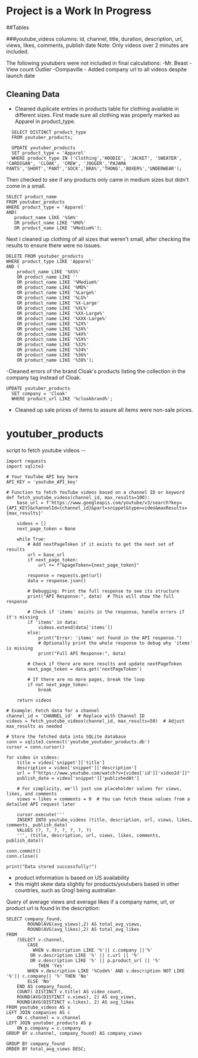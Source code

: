 # Project is a Work In Progress

##Tables

###youtube_videos
columns: id, channel, title, duration, description, url, views, likes, comments, publish date
Note: Only videos over 2 minutes are included.

The following youtubers were not included in final calculations:
-Mr. Beast - View count Outlier
-Oompaville - Added company url to all videos despite launch date

## Cleaning Data
- Cleaned duplicate entries in products table for clothing available in different sizes.
    First made sure all clothing was properly marked as Apparel in product_type.
```
  SELECT DISTINCT product_type
  FROM youtuber_products;

  UPDATE youtuber_products
  SET product_type = 'Apparel'
  WHERE product_type IN ('Clothing','HOODIE', 'JACKET', 'SWEATER', 'CARDIGAN', 'CLOAK', 'CREW', 'JOGGER','PAJAMA PANTS','SHORT','PANT','SOCK','BRA%','THONG','BOXER%','UNDERWEAR');
```
 Then checked to see if any products only came in medium sizes but didn't come in a small. 
 ```
 SELECT product_name
FROM youtuber_products
WHERE product_type = 'Apparel'
AND( 
    product_name LIKE '%Sm%' 
    OR product_name LIKE '%Md%'
    OR product_name LIKE '%Medium%');
```
Next I cleaned up clothing of all sizes that weren't small, after checking the results to ensure there were no issues. 
```
DELETE FROM youtuber_products
WHERE product_type LIKE 'Apparel' 
AND (
    product_name LIKE '%XS%'
    OR product_name LIKE ''
    OR product_name LIKE '%Medium%'
    OR product_name LIKE '%MD%'
    OR product_name LIKE '%Large%'
    OR product_name LIKE '%LG%'
    OR product_name LIKE '%X-Large'
    OR product_name LIKE '%XL%'
    OR product_name LIKE '%XX-Large%'
    OR product_name LIKE '%XXX-Large%'
    OR product_name LIKE '%2X%'
    OR product_name LIKE '%3X%'
    OR product_name LIKE '%4X%'
    OR product_name LIKE '%5X%'
    OR product_name LIKE '%32%'
    OR product_name LIKE '%34%'
    OR product_name LIKE '%36%'
    OR product_name LIKE '%38%');
```
 -Cleaned errors of the brand Cloak's products listing the collection in the company tag instead of Cloak.
  
```
UPDATE youtuber_products
  SET company = 'Cloak'
  WHERE product_url LIKE '%cloakbrand%';
```
- Cleaned up sale prices of items to assure all items were non-sale prices. 




















# youtuber_products

script to fetch youtube videos -- 
```
import requests
import sqlite3

# Your YouTube API key here
API_KEY = 'youtube_API_key'

# Function to fetch YouTube videos based on a channel ID or keyword
def fetch_youtube_videos(channel_id, max_results=100):
    base_url = f'https://www.googleapis.com/youtube/v3/search?key={API_KEY}&channelId={channel_id}&part=snippet&type=video&maxResults={max_results}'
    
    videos = []
    next_page_token = None

    while True:
        # Add nextPageToken if it exists to get the next set of results
        url = base_url
        if next_page_token:
            url += f"&pageToken={next_page_token}"

        response = requests.get(url)
        data = response.json()

        # Debugging: Print the full response to see its structure
        print("API Response:", data)  # This will show the full response

        # Check if 'items' exists in the response, handle errors if it's missing
        if 'items' in data:
            videos.extend(data['items'])
        else:
            print("Error: 'items' not found in the API response.")
            # Optionally print the whole response to debug why 'items' is missing
            print("Full API Response:", data)

        # Check if there are more results and update nextPageToken
        next_page_token = data.get('nextPageToken')

        # If there are no more pages, break the loop
        if not next_page_token:
            break

    return videos

# Example: Fetch data for a channel
channel_id = 'CHANNEL_id'  # Replace with Channel ID
videos = fetch_youtube_videos(channel_id, max_results=50)  # Adjust max_results as needed

# Store the fetched data into SQLite database
conn = sqlite3.connect('youtube_youtuber_products.db')
cursor = conn.cursor()

for video in videos:
    title = video['snippet']['title']
    description = video['snippet']['description']
    url = f"https://www.youtube.com/watch?v={video['id']['videoId']}"
    publish_date = video['snippet']['publishedAt']

    # For simplicity, we'll just use placeholder values for views, likes, and comments
    views = likes = comments = 0  # You can fetch these values from a detailed API request later

    cursor.execute('''
    INSERT INTO youtube_videos (title, description, url, views, likes, comments, publish_date)
    VALUES (?, ?, ?, ?, ?, ?, ?)
    ''', (title, description, url, views, likes, comments, publish_date))

conn.commit()
conn.close()

print("Data stored successfully!")
```


- product information is based on US availability
- this might skew data slightly for products/youtubers based in other countries, such as Grog! being australian 

Query of average views and average likes if a company name, url, or product url is found in the description: 
```
SELECT company_found,
        ROUND(AVG(avg_views),2) AS total_avg_views,
        ROUND(AVG(avg_likes),2) AS total_avg_likes
FROM
    (SELECT v.channel,
        CASE 
          WHEN v.description LIKE '%'|| c.company ||'%' 
         OR v.description LIKE '%' || c.url || '%' 
         OR v.description LIKE '%' || p.product_url || '%'
            THEN 'Yes'
        WHEN v.description LIKE '%Code%' AND v.description NOT LIKE '%'|| c.company|| '%' THEN 'No'
        ELSE 'No'
    END AS company_found,
    COUNT( DISTINCT v.title) AS video_count, 
    ROUND(AVG(DISTINCT v.views), 2) AS avg_views,
    ROUND(AVG(DISTINCT v.likes), 2) AS avg_likes
FROM youtube_videos AS v
LEFT JOIN companies AS c
    ON c.channel = v.channel
LEFT JOIN youtuber_products AS p
    ON p.company = c.company
GROUP BY v.channel, company_found) AS company_views

GROUP BY company_found
ORDER BY total_avg_views DESC;
```
